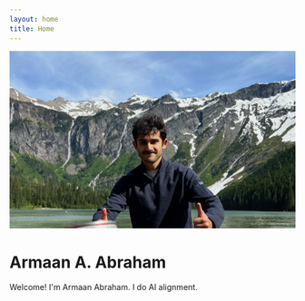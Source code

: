 ```yaml
---
layout: home
title: Home
---
```


<div class="profile-image">
    <img src="/assets/images/me-and-whiteclaws.png" alt="" >
</div>

<h1>Armaan A. Abraham</h1>
<p>
Welcome! I'm Armaan Abraham. I do AI alignment.
</p>